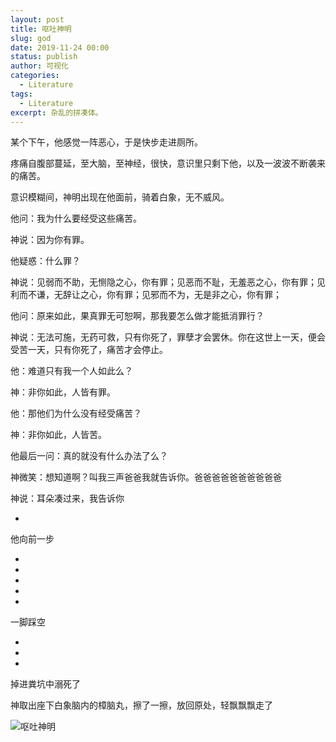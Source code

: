 ```yaml
---
layout: post
title: 呕吐神明
slug: god
date: 2019-11-24 00:00
status: publish
author: 可视化
categories: 
  - Literature
tags:
  - Literature
excerpt: 杂乱的拼凑体。
---
```


某个下午，他感觉一阵恶心，于是快步走进厕所。

疼痛自腹部蔓延，至大脑，至神经，很快，意识里只剩下他，以及一波波不断袭来的痛苦。

意识模糊间，神明出现在他面前，骑着白象，无不威风。

他问：我为什么要经受这些痛苦。

神说：因为你有罪。

他疑惑：什么罪？

神说：见弱而不助，无恻隐之心，你有罪；见恶而不耻，无羞恶之心，你有罪；见利而不谦，无辞让之心，你有罪；见邪而不为，无是非之心，你有罪；

他问：原来如此，果真罪无可恕啊，那我要怎么做才能抵消罪行？

神说：无法可施，无药可救，只有你死了，罪孽才会罢休。你在这世上一天，便会受苦一天，只有你死了，痛苦才会停止。

他：难道只有我一个人如此么？

神：非你如此，人皆有罪。

他：那他们为什么没有经受痛苦？

神：非你如此，人皆苦。

他最后一问：真的就没有什么办法了么？

神微笑：想知道啊？叫我三声爸爸我就告诉你。爸爸爸爸爸爸爸爸爸爸

神说：耳朵凑过来，我告诉你

-

他向前一步

-
-
-
-
-

一脚踩空

-
-
-

掉进粪坑中溺死了

神取出座下白象脑内的樟脑丸，擦了一擦，放回原处，轻飘飘飘走了

![呕吐神明](https://a2.mikusa.cn/2019/11/1102098668.png#vwid=1200&vhei=1200)